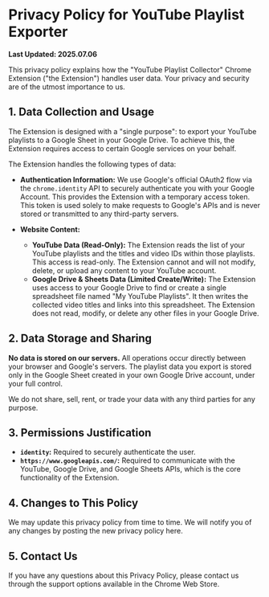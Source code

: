 # Privacy Policy for YouTube Playlist Exporter

**Last Updated: 2025.07.06**

This privacy policy explains how the "YouTube Playlist Collector" Chrome Extension ("the Extension") handles user data. Your privacy and security are of the utmost importance to us.

## 1. Data Collection and Usage

The Extension is designed with a "single purpose": to export your YouTube playlists to a Google Sheet in your Google Drive. To achieve this, the Extension requires access to certain Google services on your behalf.

The Extension handles the following types of data:

*   **Authentication Information:** We use Google's official OAuth2 flow via the `chrome.identity` API to securely authenticate you with your Google Account. This provides the Extension with a temporary access token. This token is used solely to make requests to Google's APIs and is never stored or transmitted to any third-party servers.

*   **Website Content:**
    *   **YouTube Data (Read-Only):** The Extension reads the list of your YouTube playlists and the titles and video IDs within those playlists. This access is read-only. The Extension cannot and will not modify, delete, or upload any content to your YouTube account.
    *   **Google Drive & Sheets Data (Limited Create/Write):** The Extension uses access to your Google Drive to find or create a single spreadsheet file named "My YouTube Playlists". It then writes the collected video titles and links into this spreadsheet. The Extension does not read, modify, or delete any other files in your Google Drive.

## 2. Data Storage and Sharing

**No data is stored on our servers.** All operations occur directly between your browser and Google's servers. The playlist data you export is stored only in the Google Sheet created in your own Google Drive account, under your full control.

We do not share, sell, rent, or trade your data with any third parties for any purpose.

## 3. Permissions Justification

*   **`identity`:** Required to securely authenticate the user.
*   **`https://www.googleapis.com/`:** Required to communicate with the YouTube, Google Drive, and Google Sheets APIs, which is the core functionality of the Extension.

## 4. Changes to This Policy

We may update this privacy policy from time to time. We will notify you of any changes by posting the new privacy policy here.

## 5. Contact Us

If you have any questions about this Privacy Policy, please contact us through the support options available in the Chrome Web Store.
